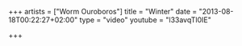 +++
artists = ["Worm Ouroboros"]
title = "Winter"
date = "2013-08-18T00:22:27+02:00"
type = "video"
youtube = "l33avqTl0IE"

+++
